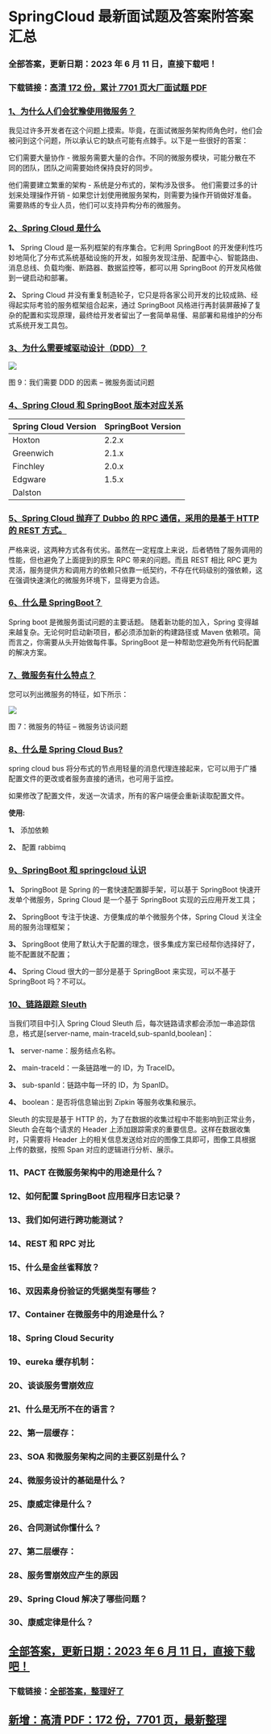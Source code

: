 # SpringCloud 最新面试题及答案附答案汇总

### 全部答案，更新日期：2023 年 6 月 11 日，直接下载吧！

### 下载链接：[高清 172 份，累计 7701 页大厂面试题 PDF](https://gitlab.gaorta.com/devteam/learning-journey/study-materials-collection/-/tree/master/docs/index.md)

### [1、为什么人们会犹豫使用微服务？](https://gitlab.gaorta.com/devteam/learning-journey/study-materials-collection/-/tree/master/docs/SpringCloud/SpringCloud最新面试题及答案附答案汇总.md#1为什么人们会犹豫使用微服务)

我见过许多开发者在这个问题上摸索。毕竟，在面试微服务架构师角色时，他们会被问到这个问题，所以承认它的缺点可能有点棘手。以下是一些很好的答案：

它们需要大量协作 - 微服务需要大量的合作。不同的微服务模块，可能分散在不同的团队，团队之间需要始终保持良好的同步。

他们需要建立繁重的架构 - 系统是分布式的，架构涉及很多。 他们需要过多的计划来处理操作开销 - 如果您计划使用微服务架构，则需要为操作开销做好准备。 需要熟练的专业人员，他们可以支持异构分布的微服务。

### [2、Spring Cloud 是什么](https://gitlab.gaorta.com/devteam/learning-journey/study-materials-collection/-/tree/master/docs/SpringCloud/SpringCloud最新面试题及答案附答案汇总.md#2spring-cloud-是什么)

**1、** Spring Cloud 是一系列框架的有序集合。它利用 SpringBoot 的开发便利性巧妙地简化了分布式系统基础设施的开发，如服务发现注册、配置中心、智能路由、消息总线、负载均衡、断路器、数据监控等，都可以用 SpringBoot 的开发风格做到一键启动和部署。

**2、** Spring Cloud 并没有重复制造轮子，它只是将各家公司开发的比较成熟、经得起实际考验的服务框架组合起来，通过 SpringBoot 风格进行再封装屏蔽掉了复杂的配置和实现原理，最终给开发者留出了一套简单易懂、易部署和易维护的分布式系统开发工具包。

### [3、为什么需要域驱动设计（DDD）？](https://gitlab.gaorta.com/devteam/learning-journey/study-materials-collection/-/tree/master/docs/SpringCloud/SpringCloud最新面试题及答案附答案汇总.md#3为什么需要域驱动设计ddd)

![](https://gitee.com/souyunkutech/souyunku-home/raw/master/images/souyunku-web/2019/08/0816/01/img_11.png#alt=img%5C_11.png)

图 9：我们需要 DDD 的因素 – 微服务面试问题

### [4、Spring Cloud 和 SpringBoot 版本对应关系](https://gitlab.gaorta.com/devteam/learning-journey/study-materials-collection/-/tree/master/docs/SpringCloud/SpringCloud最新面试题及答案附答案汇总.md#4spring-cloud和springboot版本对应关系)

| Spring Cloud Version | SpringBoot Version |
| -------------------- | ------------------ |
| Hoxton               | 2.2.x              |
| Greenwich            | 2.1.x              |
| Finchley             | 2.0.x              |
| Edgware              | 1.5.x              |
| Dalston              |                    |

### [5、Spring Cloud 抛弃了 Dubbo 的 RPC 通信，采用的是基于 HTTP 的 REST 方式。](https://gitlab.gaorta.com/devteam/learning-journey/study-materials-collection/-/tree/master/docs/SpringCloud/SpringCloud最新面试题及答案附答案汇总.md#5spring-cloud抛弃了dubbo-的rpc通信采用的是基于http的rest方式。)

严格来说，这两种方式各有优劣。虽然在一定程度上来说，后者牺牲了服务调用的性能，但也避免了上面提到的原生 RPC 带来的问题。而且 REST 相比 RPC 更为灵活，服务提供方和调用方的依赖只依靠一纸契约，不存在代码级别的强依赖，这在强调快速演化的微服务环境下，显得更为合适。

### [6、什么是 SpringBoot？](https://gitlab.gaorta.com/devteam/learning-journey/study-materials-collection/-/tree/master/docs/SpringCloud/SpringCloud最新面试题及答案附答案汇总.md#6什么是springboot)

Spring boot 是微服务面试问题的主要话题。 随着新功能的加入，Spring 变得越来越复杂。无论何时启动新项目，都必须添加新的构建路径或 Maven 依赖项。简而言之，你需要从头开始做每件事。SpringBoot 是一种帮助您避免所有代码配置的解决方案。

### [7、微服务有什么特点？](https://gitlab.gaorta.com/devteam/learning-journey/study-materials-collection/-/tree/master/docs/SpringCloud/SpringCloud最新面试题及答案附答案汇总.md#7微服务有什么特点)

您可以列出微服务的特征，如下所示：

![](https://gitee.com/souyunkutech/souyunku-home/raw/master/images/souyunku-web/2019/08/0816/01/img_9.png#alt=img%5C_9.png)

图 7：微服务的特征 – 微服务访谈问题

### [8、什么是 Spring Cloud Bus?](https://gitlab.gaorta.com/devteam/learning-journey/study-materials-collection/-/tree/master/docs/SpringCloud/SpringCloud最新面试题及答案附答案汇总.md#8什么是spring-cloud-bus)

spring cloud bus 将分布式的节点用轻量的消息代理连接起来，它可以用于广播配置文件的更改或者服务直接的通讯，也可用于监控。

如果修改了配置文件，发送一次请求，所有的客户端便会重新读取配置文件。

**使用:**

**1、** 添加依赖

**2、** 配置 rabbimq

### [9、SpringBoot 和 springcloud 认识](https://gitlab.gaorta.com/devteam/learning-journey/study-materials-collection/-/tree/master/docs/SpringCloud/SpringCloud最新面试题及答案附答案汇总.md#9springboot和springcloud认识)

**1、** SpringBoot 是 Spring 的⼀套快速配置脚⼿架，可以基于 SpringBoot 快速开发单个微服务，Spring Cloud 是⼀个基于 SpringBoot 实现的云应⽤开发⼯具；

**2、** SpringBoot 专注于快速、⽅便集成的单个微服务个体，Spring Cloud 关注全局的服务治理框架；

**3、** SpringBoot 使⽤了默认⼤于配置的理念，很多集成⽅案已经帮你选择好了，能不配置就不配置；

**4、** Spring Cloud 很⼤的⼀部分是基于 SpringBoot 来实现，可以不基于 SpringBoot 吗？不可以。

### [10、链路跟踪 Sleuth](https://gitlab.gaorta.com/devteam/learning-journey/study-materials-collection/-/tree/master/docs/SpringCloud/SpringCloud最新面试题及答案附答案汇总.md#10链路跟踪sleuth)

当我们项目中引入 Spring Cloud Sleuth 后，每次链路请求都会添加一串追踪信息，格式是[server-name, main-traceId,sub-spanId,boolean]：

**1、** server-name：服务结点名称。

**2、** main-traceId：一条链路唯一的 ID，为 TraceID。

**3、** sub-spanId：链路中每一环的 ID，为 SpanID。

**4、** boolean：是否将信息输出到 Zipkin 等服务收集和展示。

Sleuth 的实现是基于 HTTP 的，为了在数据的收集过程中不能影响到正常业务，Sleuth 会在每个请求的 Header 上添加跟踪需求的重要信息。这样在数据收集时，只需要将 Header 上的相关信息发送给对应的图像工具即可，图像工具根据上传的数据，按照 Span 对应的逻辑进行分析、展示。

### 11、PACT 在微服务架构中的用途是什么？

### 12、如何配置 SpringBoot 应用程序日志记录？

### 13、我们如何进行跨功能测试？

### 14、REST 和 RPC 对比

### 15、什么是金丝雀释放？

### 16、双因素身份验证的凭据类型有哪些？

### 17、Container 在微服务中的用途是什么？

### 18、Spring Cloud Security

### 19、eureka 缓存机制：

### 20、谈谈服务雪崩效应

### 21、什么是无所不在的语言？

### 22、第⼀层缓存：

### 23、SOA 和微服务架构之间的主要区别是什么？

### 24、微服务设计的基础是什么？

### 25、康威定律是什么？

### 26、合同测试你懂什么？

### 27、第⼆层缓存：

### 28、服务雪崩效应产生的原因

### 29、Spring Cloud 解决了哪些问题？

### 30、康威定律是什么？

## [全部答案，更新日期：2023 年 6 月 11 日，直接下载吧！](https://gitlab.gaorta.com/devteam/learning-journey/study-materials-collection/-/tree/master/docs/daan.md)

### 下载链接：[全部答案，整理好了](https://gitlab.gaorta.com/devteam/learning-journey/study-materials-collection/-/tree/master/docs/daan.md)

## [新增：高清 PDF：172 份，7701 页，最新整理](https://gitlab.gaorta.com/devteam/learning-journey/study-materials-collection/-/tree/master/docs/daan.md)
